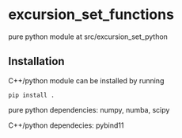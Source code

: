 # excursion_set_functions

pure python module at src/excursion_set_python

## Installation

C++/python module can be installed by running

`pip install .`

pure python dependencies: numpy, numba, scipy

C++/python dependecies: pybind11
